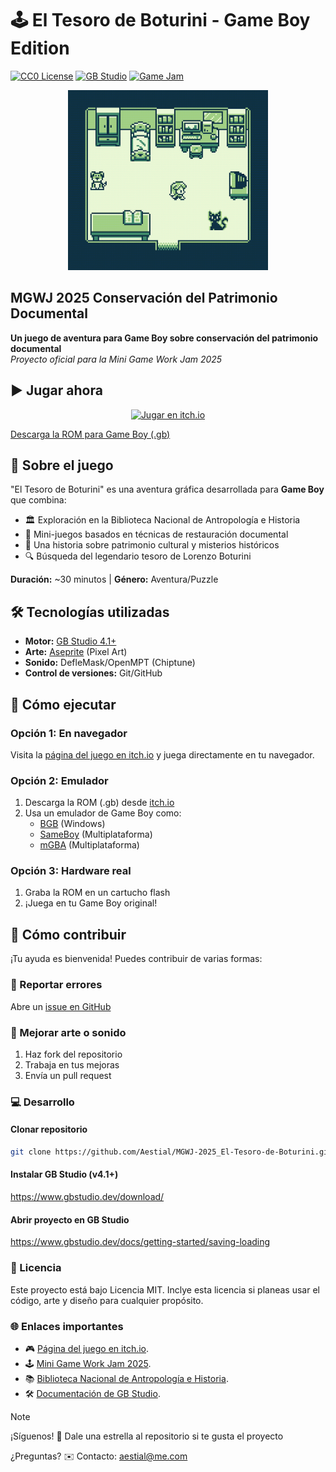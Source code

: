 # 🕹️ El Tesoro de Boturini - Game Boy Edition

[![CC0 License](https://img.shields.io/badge/License-CC0-blue.svg)](https://creativecommons.org/publicdomain/zero/1.0/)
[![GB Studio](https://img.shields.io/badge/Engine-GB%20Studio-4a752c.svg)](https://www.gbstudio.dev/)
[![Game Jam](https://img.shields.io/badge/Game%20Jam-MGWJ%202025-8bac0f.svg)](https://itch.io/jam/mini-game-work-jam-2025)
<p align="center">
  <img src="https://github.com/Aestial/MGWJ-2025/blob/main/gameplay.gif" width="320" height="288">
</p>

## MGWJ 2025 Conservación del Patrimonio Documental
**Un juego de aventura para Game Boy sobre conservación del patrimonio documental**  
*Proyecto oficial para la Mini Game Work Jam 2025*

## ▶️ Jugar ahora
<p align="center">
  <a href='https://aestial.itch.io/el-tesoro-de-boturini'><img src="https://static.itch.io/images/badge.svg" alt='Jugar en itch.io' width="185" height="57"></a>
</p>

[Descarga la ROM para Game Boy (.gb)](https://aestial.itch.io/mgwj-2025)

## 🌟 Sobre el juego

"El Tesoro de Boturini" es una aventura gráfica desarrollada para **Game Boy** que combina:
- 🏛️ Exploración en la Biblioteca Nacional de Antropología e Historia
- 🧩 Mini-juegos basados en técnicas de restauración documental
- 📜 Una historia sobre patrimonio cultural y misterios históricos
- 🔍 Búsqueda del legendario tesoro de Lorenzo Boturini

**Duración:** ~30 minutos | **Género:** Aventura/Puzzle

## 🛠️ Tecnologías utilizadas
- **Motor:** [GB Studio 4.1+](https://www.gbstudio.dev/)
- **Arte:** [Aseprite](https://www.aseprite.org/) (Pixel Art)
- **Sonido:** DefleMask/OpenMPT (Chiptune)
- **Control de versiones:** Git/GitHub

## 🚀 Cómo ejecutar

### Opción 1: En navegador
Visita la [página del juego en itch.io](https://aestial.itch.io/mgwj-2025) y juega directamente en tu navegador.

### Opción 2: Emulador
1. Descarga la ROM (.gb) desde [itch.io](https://aestial.itch.io/mgwj-2025)
2. Usa un emulador de Game Boy como:
   - [BGB](https://bgb.bircd.org/) (Windows)
   - [SameBoy](https://sameboy.github.io/) (Multiplataforma)
   - [mGBA](https://mgba.io/) (Multiplataforma)

### Opción 3: Hardware real
1. Graba la ROM en un cartucho flash
2. ¡Juega en tu Game Boy original!

## 🧩 Cómo contribuir

¡Tu ayuda es bienvenida! Puedes contribuir de varias formas:

### 🐛 Reportar errores
Abre un [issue en GitHub](https://github.com/Aestial/MGWJ-2025_El-Tesoro-de-Boturini/issues)

### 🎨 Mejorar arte o sonido
1. Haz fork del repositorio
2. Trabaja en tus mejoras
3. Envía un pull request

### 💻 Desarrollo
#### Clonar repositorio
```bash
git clone https://github.com/Aestial/MGWJ-2025_El-Tesoro-de-Boturini.git
```
#### Instalar GB Studio (v4.1+)
https://www.gbstudio.dev/download/

#### Abrir proyecto en GB Studio
https://www.gbstudio.dev/docs/getting-started/saving-loading

### 📄 Licencia

Este proyecto está bajo Licencia MIT. Inclye esta licencia si planeas usar el código, arte y diseño para cualquier propósito.

### 🌐 Enlaces importantes
* 🎮 [Página del juego en itch.io](https://aestial.itch.io/el-tesoro-de-boturini).
* 🕹️ [Mini Game Work Jam 2025](https://itch.io/jam/mini-game-work-jam-2025).
* 📚 [Biblioteca Nacional de Antropología e Historia](https://www.bnah.inah.gob.mx/).
* 🛠️ [Documentación de GB Studio](https://www.gbstudio.dev/docs/).

> [!NOTE]
>  ¡Síguenos! 🌟 Dale una estrella al repositorio si te gusta el proyecto
> 
> ¿Preguntas? ✉️ Contacto: aestial@me.com

